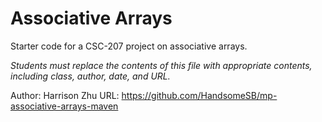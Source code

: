 Associative Arrays
==================

Starter code for a CSC-207 project on associative arrays.

_Students must replace the contents of this file with appropriate
contents, including class, author, date, and URL._

Author: Harrison Zhu
URL: https://github.com/HandsomeSB/mp-associative-arrays-maven
